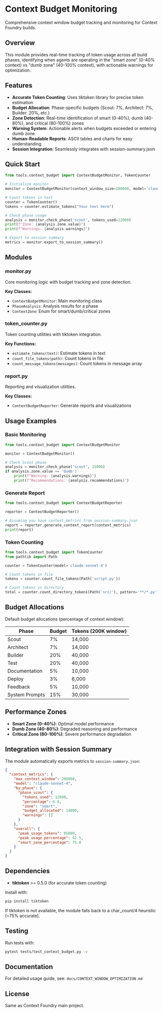# Context Budget Monitoring

Comprehensive context window budget tracking and monitoring for Context Foundry builds.

## Overview

This module provides real-time tracking of token usage across all build phases, identifying when agents are operating in the "smart zone" (0-40% context) vs "dumb zone" (40-100% context), with actionable warnings for optimization.

## Features

- **Accurate Token Counting**: Uses tiktoken library for precise token estimation
- **Budget Allocation**: Phase-specific budgets (Scout: 7%, Architect: 7%, Builder: 20%, etc.)
- **Zone Detection**: Real-time identification of smart (0-40%), dumb (40-80%), and critical (80-100%) zones
- **Warning System**: Actionable alerts when budgets exceeded or entering dumb zone
- **Human-Readable Reports**: ASCII tables and charts for easy understanding
- **Session Integration**: Seamlessly integrates with session-summary.json

## Quick Start

```python
from tools.context_budget import ContextBudgetMonitor, TokenCounter

# Initialize monitor
monitor = ContextBudgetMonitor(context_window_size=200000, model='claude-sonnet-4')

# Count tokens in text
counter = TokenCounter()
tokens = counter.estimate_tokens("Your text here")

# Check phase usage
analysis = monitor.check_phase('scout', tokens_used=12000)
print(f"Zone: {analysis.zone.value}")
print(f"Warnings: {analysis.warnings}")

# Export to session summary
metrics = monitor.export_to_session_summary()
```

## Modules

### monitor.py
Core monitoring logic with budget tracking and zone detection.

**Key Classes:**
- `ContextBudgetMonitor`: Main monitoring class
- `PhaseAnalysis`: Analysis results for a phase
- `ContextZone`: Enum for smart/dumb/critical zones

### token_counter.py
Token counting utilities with tiktoken integration.

**Key Functions:**
- `estimate_tokens(text)`: Estimate tokens in text
- `count_file_tokens(path)`: Count tokens in file
- `count_message_tokens(messages)`: Count tokens in message array

### report.py
Reporting and visualization utilities.

**Key Classes:**
- `ContextBudgetReporter`: Generate reports and visualizations

## Usage Examples

### Basic Monitoring

```python
from tools.context_budget import ContextBudgetMonitor

monitor = ContextBudgetMonitor()

# Check Scout phase
analysis = monitor.check_phase('scout', 15000)
if analysis.zone.value == 'dumb':
    print(f"Warning: {analysis.warnings}")
    print(f"Recommendations: {analysis.recommendations}")
```

### Generate Report

```python
from tools.context_budget import ContextBudgetReporter

reporter = ContextBudgetReporter()

# Assuming you have context_metrics from session-summary.json
report = reporter.generate_context_report(context_metrics)
print(report)
```

### Token Counting

```python
from tools.context_budget import TokenCounter
from pathlib import Path

counter = TokenCounter(model='claude-sonnet-4')

# Count tokens in file
tokens = counter.count_file_tokens(Path('script.py'))

# Count tokens in directory
total = counter.count_directory_tokens(Path('src/'), pattern='**/*.py')
```

## Budget Allocations

Default budget allocations (percentage of context window):

| Phase | Budget | Tokens (200K window) |
|-------|--------|---------------------|
| Scout | 7% | 14,000 |
| Architect | 7% | 14,000 |
| Builder | 20% | 40,000 |
| Test | 20% | 40,000 |
| Documentation | 5% | 10,000 |
| Deploy | 3% | 6,000 |
| Feedback | 5% | 10,000 |
| System Prompts | 15% | 30,000 |

## Performance Zones

- **Smart Zone (0-40%)**: Optimal model performance
- **Dumb Zone (40-80%)**: Degraded reasoning and performance
- **Critical Zone (80-100%)**: Severe performance degradation

## Integration with Session Summary

The module automatically exports metrics to `session-summary.json`:

```json
{
  "context_metrics": {
    "max_context_window": 200000,
    "model": "claude-sonnet-4",
    "by_phase": {
      "phase_scout": {
        "tokens_used": 12000,
        "percentage": 6.0,
        "zone": "smart",
        "budget_allocated": 14000,
        "warnings": []
      }
    },
    "overall": {
      "peak_usage_tokens": 85000,
      "peak_usage_percentage": 42.5,
      "smart_zone_percentage": 75.0
    }
  }
}
```

## Dependencies

- **tiktoken** >= 0.5.0 (for accurate token counting)

Install with:
```bash
pip install tiktoken
```

If tiktoken is not available, the module falls back to a char_count/4 heuristic (~75% accurate).

## Testing

Run tests with:
```bash
pytest tests/test_context_budget.py -v
```

## Documentation

For detailed usage guide, see: `docs/CONTEXT_WINDOW_OPTIMIZATION.md`

## License

Same as Context Foundry main project.

